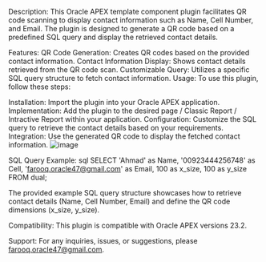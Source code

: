 Description:
This Oracle APEX template component plugin facilitates QR code scanning to display contact information such as Name, Cell Number, and Email. The plugin is designed to generate a QR code based on a predefined SQL query and display the retrieved contact details.

Features:
QR Code Generation: Creates QR codes based on the provided contact information.
Contact Information Display: Shows contact details retrieved from the QR code scan.
Customizable Query: Utilizes a specific SQL query structure to fetch contact information.
Usage:
To use this plugin, follow these steps:

Installation: Import the plugin into your Oracle APEX application.
Implementation: Add the plugin to the desired page / Classic Report / Intractive Report within your application.
Configuration: Customize the SQL query to retrieve the contact details based on your requirements.
Integration: Use the generated QR code to display the fetched contact information.
![image](https://github.com/farooqahmad47/QR-scan-contact/assets/150562161/1c6bae8a-3491-4b7e-bbf6-06b4a4909cb5)

SQL Query Example:
sql
SELECT 'Ahmad' as Name,
       '00923444256748' as Cell,
       'farooq.oracle47@gmail.com' as Email,
       100 as x_size,
       100 as y_size
FROM dual;

The provided example SQL query structure showcases how to retrieve contact details (Name, Cell Number, Email) and define the QR code dimensions (x_size, y_size).

Compatibility:
This plugin is compatible with Oracle APEX versions  23.2.

Support:
For any inquiries, issues, or suggestions, please farooq.oracle47@gmail.com.
